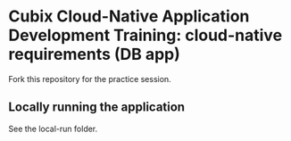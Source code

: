 # Cubix Cloud-Native Application Development Training: cloud-native requirements (DB app)
Fork this repository for the practice session.

## Locally running the application
See the local-run folder.
